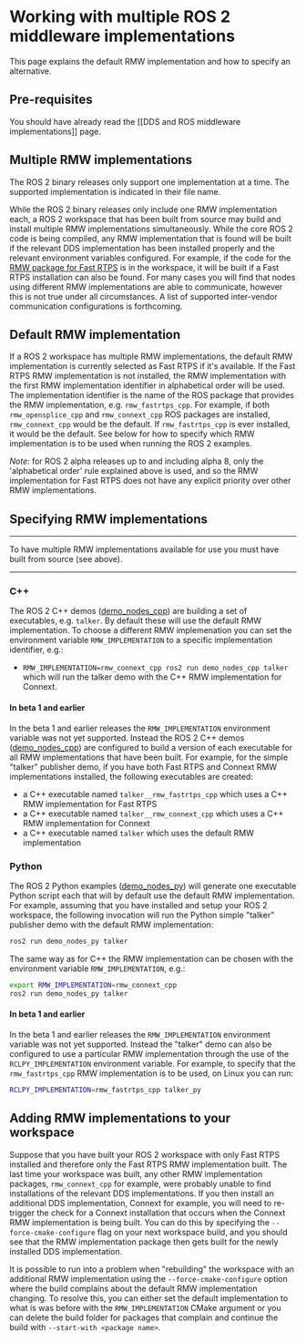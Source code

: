 # Working with multiple ROS 2 middleware implementations
This page explains the default RMW implementation and how to specify an alternative.

## Pre-requisites
You should have already read the [[DDS and ROS middleware implementations]] page.

## Multiple RMW implementations
The ROS 2 binary releases only support one implementation at a time.
The supported implementation is indicated in their file name.

While the ROS 2 binary releases only include one RMW implementation each, a ROS 2 workspace that has been built from source may build and install multiple RMW implementations simultaneously.
While the core ROS 2 code is being compiled, any RMW implementation that is found will be built if the relevant DDS implementation has been installed properly and the relevant environment variables configured.
For example, if the code for the [RMW package for Fast RTPS](https://github.com/ros2/rmw_fastrtps_cpp) is in the workspace, it will be built if a Fast RTPS installation can also be found.
For many cases you will find that nodes using different RMW implementations are able to communicate, however this is not true under all circumstances.
A list of supported inter-vendor communication configurations is forthcoming.

## Default RMW implementation

If a ROS 2 workspace has multiple RMW implementations, the default RMW implementation is currently selected as Fast RTPS if it's available.
If the Fast RTPS RMW implementation is not installed, the RMW implementation with the first RMW implementation identifier in alphabetical order will be used.
The implementation identifier is the name of the ROS package that provides the RMW implementation, e.g. `rmw_fastrtps_cpp`.
For example, if both `rmw_opensplice_cpp` and `rmw_connext_cpp` ROS packages are installed, `rmw_connext_cpp` would be the default. If `rmw_fastrtps_cpp` is ever installed, it would be the default.
See below for how to specify which RMW implementation is to be used when running the ROS 2 examples.

*Note:* for ROS 2 alpha releases up to and including alpha 8, only the 'alphabetical order' rule explained above is used, and so the RMW implementation for Fast RTPS does not have any explicit priority over other RMW implementations.

## Specifying RMW implementations

---

To have multiple RMW implementations available for use you must have built from source (see above).

---

### C++

The ROS 2 C++ demos ([demo_nodes_cpp](https://github.com/ros2/demos/tree/master/demo_nodes_cpp/src)) are building a set of executables, e.g. `talker`.
By default these will use the default RMW implementation.
To choose a different RMW implemenation you can set the environment variable `RMW_IMPLEMENTATION` to a specific implementation identifier, e.g.:

- `RMW_IMPLEMENTATION=rmw_connext_cpp ros2 run demo_nodes_cpp talker` which will run the talker demo with the C++ RMW implementation for Connext.

#### In beta 1 and earlier

In the beta 1 and earlier releases the `RMW_IMPLEMENTATION` environment variable was not yet supported.
Instead the ROS 2 C++ demos ([demo_nodes_cpp](https://github.com/ros2/demos/tree/master/demo_nodes_cpp/src)) are configured to build a version of each executable for all RMW implementations that have been built.
For example, for the simple "talker" publisher demo, if you have both Fast RTPS and Connext RMW implementations installed, the following executables are created:

- a C++ executable named `talker__rmw_fastrtps_cpp` which uses a C++ RMW implementation for Fast RTPS
- a C++ executable named `talker__rmw_connext_cpp` which uses a C++ RMW implementation for Connext
- a C++ executable named `talker` which uses the default RMW implementation

### Python

The ROS 2 Python examples ([demo_nodes_py](https://github.com/ros2/demos/tree/master/demo_nodes_py)) will generate one executable Python script each that will by default use the default RMW implementation.
For example, assuming that you have installed and setup your ROS 2 workspace, the following invocation will run the Python simple "talker" publisher demo with the default RMW implementation:

```bash
ros2 run demo_nodes_py talker
```

The same way as for C++ the RMW implementation can be chosen with the environment variable `RMW_IMPLEMENTATION`, e.g.:

```bash
export RMW_IMPLEMENTATION=rmw_connext_cpp
ros2 run demo_nodes_py talker
```
#### In beta 1 and earlier

In the beta 1 and earlier releases the `RMW_IMPLEMENTATION` environment variable was not yet supported.
Instead the "talker" demo can also be configured to use a particular RMW implementation through the use of the `RCLPY_IMPLEMENTATION` environment variable.
For example, to specify that the `rmw_fastrtps_cpp` RMW implementation is to be used, on Linux you can run:

```bash
RCLPY_IMPLEMENTATION=rmw_fastrtps_cpp talker_py
```

## Adding RMW implementations to your workspace

Suppose that you have built your ROS 2 workspace with only Fast RTPS installed and therefore only the Fast RTPS RMW implementation built.
The last time your workspace was built, any other RMW implementation packages, `rmw_connext_cpp` for example, were probably unable to find installations of the relevant DDS implementations.
If you then install an additional DDS implementation, Connext for example, you will need to re-trigger the check for a Connext installation that occurs when the Connext RMW implementation is being built.
You can do this by specifying the `--force-cmake-configure` flag on your next workspace build, and you should see that the RMW implementation package then gets built for the newly installed DDS implementation.

It is possible to run into a problem when "rebuilding" the workspace with an additional RMW implementation using the `--force-cmake-configure` option where the build complains about the default RMW implementation changing.
To resolve this, you can either set the default implementation to what is was before with the `RMW_IMPLEMENTATION` CMake argument or you can delete the build folder for packages that complain and continue the build with `--start-with <package name>`.